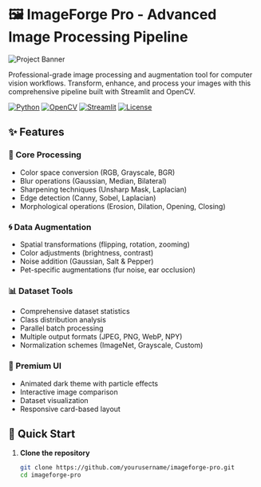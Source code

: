 # 🖼️ ImageForge Pro - Advanced Image Processing Pipeline

![Project Banner](https://sdmntprukwest.oaiusercontent.com/files/00000000-1b5c-6243-9ee4-e1ff8d01b2f5/raw?se=2025-05-04T19%3A39%3A26Z&sp=r&sv=2024-08-04&sr=b&scid=6fe8f62f-9da3-5d9f-86f2-3fc7106dc7fc&skoid=54ae6e2b-352e-4235-bc96-afa2512cc978&sktid=a48cca56-e6da-484e-a814-9c849652bcb3&skt=2025-05-04T09%3A08%3A53Z&ske=2025-05-05T09%3A08%3A53Z&sks=b&skv=2024-08-04&sig=4pQG4K9uexwittZ36nEXVvl8J4lkzAtE3/nePTMyOFk%3D)

Professional-grade image processing and augmentation tool for computer vision workflows. Transform, enhance, and process your images with this comprehensive pipeline built with Streamlit and OpenCV.

[![Python](https://img.shields.io/badge/Python-3.8%2B-blue)](https://www.python.org/)
[![OpenCV](https://img.shields.io/badge/OpenCV-4.5%2B-orange)](https://opencv.org/)
[![Streamlit](https://img.shields.io/badge/Streamlit-1.0%2B-red)](https://streamlit.io/)
[![License](https://img.shields.io/badge/License-MIT-green)](https://opensource.org/licenses/MIT)

## ✨ Features

### 🔧 Core Processing
- Color space conversion (RGB, Grayscale, BGR)
- Blur operations (Gaussian, Median, Bilateral)
- Sharpening techniques (Unsharp Mask, Laplacian)
- Edge detection (Canny, Sobel, Laplacian)
- Morphological operations (Erosion, Dilation, Opening, Closing)

### 🌀 Data Augmentation
- Spatial transformations (flipping, rotation, zooming)
- Color adjustments (brightness, contrast)
- Noise addition (Gaussian, Salt & Pepper)
- Pet-specific augmentations (fur noise, ear occlusion)

### 📊 Dataset Tools
- Comprehensive dataset statistics
- Class distribution analysis
- Parallel batch processing
- Multiple output formats (JPEG, PNG, WebP, NPY)
- Normalization schemes (ImageNet, Grayscale, Custom)

### 🎨 Premium UI
- Animated dark theme with particle effects
- Interactive image comparison
- Dataset visualization
- Responsive card-based layout

## 🚀 Quick Start

1. **Clone the repository**
   ```bash
   git clone https://github.com/yourusername/imageforge-pro.git
   cd imageforge-pro
